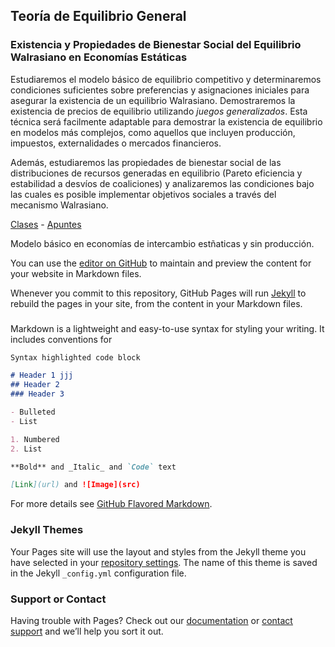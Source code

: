##  Teoría de Equilibrio General
### Existencia y Propiedades de Bienestar Social del Equilibrio Walrasiano en Economías Estáticas

Estudiaremos el modelo básico de equilibrio competitivo y determinaremos condiciones suficientes sobre preferencias y asignaciones iniciales para asegurar la existencia de un equilibrio Walrasiano. Demostraremos la existencia de precios de equilibrio utilizando _juegos generalizados_. Esta técnica será facilmente adaptable para demostrar la existencia de equilibrio en modelos más complejos, como aquellos que incluyen producción, impuestos, externalidades o mercados financieros. 

Además, estudiaremos las propiedades de bienestar social de las distribuciones de recursos generadas en equilibrio (Pareto eficiencia y estabilidad a desvíos de coaliciones) y analizaremos las condiciones bajo las cuales es posible implementar objetivos sociales a través del mecanismo Walrasiano.     

[Clases](https://github.com/jptorres-martinez/jptorres-martinez.github.io/files/6683274/Micro.II.Economias.de.Intercambio.-.Equilibrio.y.Bienestar.Social.pdf)      -      [Apuntes](https://github.com/jptorres-martinez/jptorres-martinez.github.io/files/6683346/Elementos.de.Economia.Matematica.Juan.Pablo.Torres-Martinez.pdf) 










Modelo básico en economías de intercambio estñaticas y sin producción.

You can use the [editor on GitHub](https://github.com/jptorres-martinez/jptorres-martinez.github.io/edit/main/index.md) to maintain and preview the content for your website in Markdown files.

Whenever you commit to this repository, GitHub Pages will run [Jekyll](https://jekyllrb.com/) to rebuild the pages in your site, from the content in your Markdown files.


### 

Markdown is a lightweight and easy-to-use syntax for styling your writing. It includes conventions for

```markdown
Syntax highlighted code block

# Header 1 jjj
## Header 2
### Header 3

- Bulleted
- List

1. Numbered
2. List

**Bold** and _Italic_ and `Code` text

[Link](url) and ![Image](src)
```

For more details see [GitHub Flavored Markdown](https://guides.github.com/features/mastering-markdown/).

### Jekyll Themes

Your Pages site will use the layout and styles from the Jekyll theme you have selected in your [repository settings](https://github.com/jptorres-martinez/jptorres-martinez.github.io/settings/pages). The name of this theme is saved in the Jekyll `_config.yml` configuration file.

### Support or Contact

Having trouble with Pages? Check out our [documentation](https://docs.github.com/categories/github-pages-basics/) or [contact support](https://support.github.com/contact) and we’ll help you sort it out.
